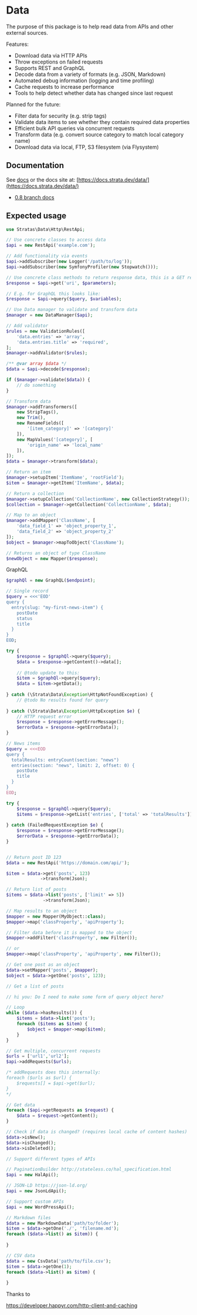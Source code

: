 # Data

The purpose of this package is to help read data from APIs and other external sources.

Features:

* Download data via HTTP APIs
* Throw exceptions on failed requests
* Supports REST and GraphQL
* Decode data from a variety of formats (e.g. JSON, Markdown)
* Automated debug information (logging and time profiling)
* Cache requests to increase performance
* Tools to help detect whether data has changed since last request 

Planned for the future:

* Filter data for security (e.g. strip tags)
* Validate data items to see whether they contain required data properties
* Efficient bulk API queries via concurrent requests
* Transform data (e.g. convert source category to match local category name) 
* Download data via local, FTP, S3 filesystem (via Flysystem)

## Documentation

See [docs](docs/README.md) or the docs site at: [https://docs.strata.dev/data/](https://docs.strata.dev/data/)

* [0.8 branch docs](https://docs.strata.dev/data/v/release%2F0.8.0/)

## Expected usage

```php
use Stratas\Data\Http\RestApi;

// Use concrete classes to access data
$api = new RestApi('example.com');

// Add functionality via events
$api->addSubscriber(new Logger('/path/to/log'));
$api->addSubscriber(new SymfonyProfiler(new Stopwatch()));

// Use concrete class methods to return response data, this is a GET request
$response = $api->get('uri', $parameters);

// E.g. for GraphQL this looks like:
$response = $api->query($query, $variables);

// Use Data manager to validate and transform data
$manager = new DataManager($api);

// Add validator
$rules = new ValidationRules([
    'data.entries' => 'array',
    'data.entries.title' => 'required',
];
$manager->addValidator($rules);

/** @var array $data */
$data = $api->decode($response);

if ($manager->validate($data)) {
    // do something
}

// Transform data
$manager->addTransformers([
    new StripTags(),
    new Trim(),
    new RenameFields([
        '[item_category]' => '[category]'
    ]),
    new MapValues('[category]', [
        'origin_name' => 'local_name'
    ]),
]);
$data = $manager->transform($data);

// Return an item
$manager->setupItem('ItemName', 'rootField');
$item = $manager->getItem('ItemName', $data);

// Return a collection
$manager->setupCollection('CollectionName', new CollectionStrategy()); // ???
$collection = $manager->getCollection('CollectionName', $data);

// Map to an object
$manager->addMapper('ClassName', [
    'data_field_1' => 'object_property_1',
    'data_field_2' => 'object_property_2'
]);
$object = $manager->mapToObject('ClassName');

// Returns an object of type ClassName
$newObject = new Mapper($response);
```


GraphQL

```php
$graphQl = new GraphQL($endpoint);

// Single record
$query = <<<'EOD'
query {
  entry(slug: "my-first-news-item") {
    postDate
    status
    title
  }
}
EOD;

try {
    $response = $graphQl->query($query);
    $data = $response->getContent()->data[];
     
    // @todo update to this:
    $item = $graphQl->query($query);
    $data = $item->getData();
    
} catch (\Strata\Data\Exception\HttpNotFoundException) {
    // @todo No results found for query
    
} catch (\Strata\Data\Exception\HttpException $e) {
    // HTTP request error
    $response = $response->getErrorMessage();
    $errorData = $response->getErrorData();
}

// News items
$query = <<<EOD
query {
  totalResults: entryCount(section: "news")
  entries(section: "news", limit: 2, offset: 0) {
    postDate
    title
  }
}
EOD;

try {
    $response = $graphQl->query($query);
    $items = $response->getList('entries', ['total' => 'totalResults']);
    
} catch (FailedRequestException $e) {
    $response = $response->getErrorMessage();
    $errorData = $response->getErrorData();
}


```

```php

// Return post ID 123
$data = new RestApi('https://domain.com/api/');

$item = $data->get('posts', 123)
             ->transform(Json);

// Return list of posts
$items = $data->list('posts', ['limit' => 5])
              ->transform(Json);

// Map results to an object
$mapper = new Mapper(MyObject::class);
$mapper->map('classProperty', 'apiProperty');

// Filter data before it is mapped to the object
$mapper->addFilter('classProperty', new Filter());

// or
$mapper->map('classProperty', 'apiProperty', new Filter());

// Get one post as an object
$data->setMapper('posts', $mapper);
$object = $data->getOne('posts', 123);

// Get a list of posts

// hi you: Do I need to make some form of query object here?

// Loop
while ($data->hasResults()) {
    $items = $data->list('posts');
    foreach ($items as $item) {
        $object = $mapper->map($item);
    }
}

// Get multiple, concurrent requests
$urls = ['url1','url2'];
$api->addRequests($urls);

/* addRequests does this internally:
foreach ($urls as $url) {
    $requests[] = $api->get($url);
}
*/

// Get data
foreach ($api->getRequests as $request) {
    $data = $request->getContent();
}

// Check if data is changed? (requires local cache of content hashes)
$data->isNew();
$data->isChanged();
$data->isDeleted();

// Support different types of APIs

// PaginationBuilder http://stateless.co/hal_specification.html
$api = new HalApi();

// JSON-LD https://json-ld.org/
$api = new JsonLdApi();

// Support custom APIs
$api = new WordPressApi();

// Markdown files
$data = new MarkdownData('path/to/folder');
$item = $data->getOne('./', 'filename.md');
foreach ($data->list() as $item)) {
  
} 

// CSV data
$data = new CsvData('path/to/file.csv');
$item = $data->getOne(1);
foreach ($data->list() as $item) {
  
}

```

Thanks to

https://developer.happyr.com/http-client-and-caching
